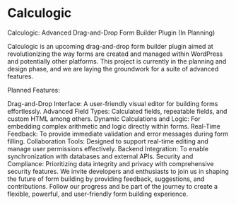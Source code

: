 # Calculogic
Calculogic: Advanced Drag-and-Drop Form Builder Plugin (In Planning)

Calculogic is an upcoming drag-and-drop form builder plugin aimed at revolutionizing the way forms are created and managed within WordPress and potentially other platforms. This project is currently in the planning and design phase, and we are laying the groundwork for a suite of advanced features.

Planned Features:

Drag-and-Drop Interface: A user-friendly visual editor for building forms effortlessly.
Advanced Field Types: Calculated fields, repeatable fields, and custom HTML among others.
Dynamic Calculations and Logic: For embedding complex arithmetic and logic directly within forms.
Real-Time Feedback: To provide immediate validation and error messages during form filling.
Collaboration Tools: Designed to support real-time editing and manage user permissions effectively.
Backend Integration: To enable synchronization with databases and external APIs.
Security and Compliance: Prioritizing data integrity and privacy with comprehensive security features.
We invite developers and enthusiasts to join us in shaping the future of form building by providing feedback, suggestions, and contributions. Follow our progress and be part of the journey to create a flexible, powerful, and user-friendly form building experience.